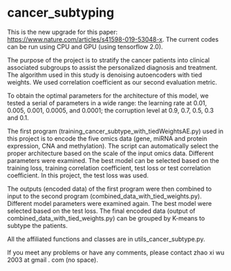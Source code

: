 # cancer_subtyping

This is the new upgrade for this paper: https://www.nature.com/articles/s41598-019-53048-x. The current codes can be run using CPU and GPU (using tensorflow 2.0).

The purpose of the project is to stratify the cancer patients into clinical associated subgroups to assist the personalized diagnosis and treatment. The algorithm used in this study is denoising autoencoders with tied weights. We used correlation coefficient as our second evaluation metric.

To obtain the optimal parameters for the architecture of this model, we tested a serial of parameters in a wide range: the learning rate at 0.01, 0.005, 0.001, 0.0005, and 0.0001; the corruption level at 0.9, 0.7, 0.5, 0.3 and 0.1.

The first program (training_cancer_subtype_with_tiedWeightsAE.py) used in this project is to encode the five omics data (gene, miRNA and protein expression, CNA and methylation). The script can automatically select the proper architecture based on the scale of the input omics data. Different parameters were examined. The best model can be selected based on the training loss, training correlation coefficient, test loss or test correlation coefficient. In this project, the test loss was used.

The outputs (encoded data) of the first program were then combined to input to the second program (combined_data_with_tied_weights.py). Different model parameters were examined again. The best model were selected based on the test loss. The final encoded data (output of combined_data_with_tied_weights.py) can be grouped by K-means to subtype the patients. 

All the affiliated functions and classes are in utils_cancer_subtype.py.

If you meet any problems or have any comments, please contact zhao xi wu 2003 at gmail . com (no space).

